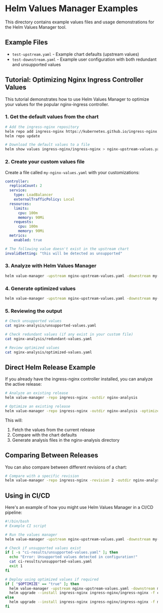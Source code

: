 # Helm Values Manager Examples

This directory contains example values files and usage demonstrations for the Helm Values Manager tool.

## Example Files

- `test-upstream.yaml` - Example chart defaults (upstream values)
- `test-downstream.yaml` - Example user configuration with both redundant and unsupported values

## Tutorial: Optimizing Nginx Ingress Controller Values

This tutorial demonstrates how to use Helm Values Manager to optimize your values for the popular nginx-ingress controller.

### 1. Get the default values from the chart

```bash
# Add the ingress-nginx repository
helm repo add ingress-nginx https://kubernetes.github.io/ingress-nginx
helm repo update

# Download the default values to a file
helm show values ingress-nginx/ingress-nginx > nginx-upstream-values.yaml
```

### 2. Create your custom values file

Create a file called `my-nginx-values.yaml` with your customizations:

```yaml
controller:
  replicaCount: 2
  service:
    type: LoadBalancer
    externalTrafficPolicy: Local
  resources:
    limits:
      cpu: 100m
      memory: 90Mi
    requests:
      cpu: 100m
      memory: 90Mi
  metrics:
    enabled: true

# The following value doesn't exist in the upstream chart
invalidSetting: "this will be detected as unsupported"
```

### 3. Analyze with Helm Values Manager

```bash
helm value-manager -upstream nginx-upstream-values.yaml -downstream my-nginx-values.yaml -outdir nginx-analysis
```

### 4. Generate optimized values

```bash
helm value-manager -upstream nginx-upstream-values.yaml -downstream my-nginx-values.yaml -outdir nginx-analysis -optimize
```

### 5. Reviewing the output

```bash
# Check unsupported values
cat nginx-analysis/unsupported-values.yaml

# Check redundant values (if any exist in your custom file)
cat nginx-analysis/redundant-values.yaml

# Review optimized values
cat nginx-analysis/optimized-values.yaml
```

## Direct Helm Release Example

If you already have the ingress-nginx controller installed, you can analyze the active release:

```bash
# Analyze an existing release
helm value-manager -repo ingress-nginx -outdir nginx-analysis

# Optimize an existing release
helm value-manager -repo ingress-nginx -outdir nginx-analysis -optimize
```

This will:
1. Fetch the values from the current release
2. Compare with the chart defaults
3. Generate analysis files in the nginx-analysis directory

## Comparing Between Releases

You can also compare between different revisions of a chart:

```bash
# Compare with a specific revision
helm value-manager -repo ingress-nginx -revision 2 -outdir nginx-analysis
```

## Using in CI/CD

Here's an example of how you might use Helm Values Manager in a CI/CD pipeline:

```bash
#!/bin/bash
# Example CI script

# Run the values manager
helm value-manager -upstream nginx-upstream-values.yaml -downstream my-nginx-values.yaml -outdir ci-results

# Check if unsupported values exist
if [ -s "ci-results/unsupported-values.yaml" ]; then
  echo "Error: Unsupported values detected in configuration!"
  cat ci-results/unsupported-values.yaml
  exit 1
fi

# Deploy using optimized values if required
if [ "$OPTIMIZE" == "true" ]; then
  helm value-manager -upstream nginx-upstream-values.yaml -downstream my-nginx-values.yaml -outdir ci-results -optimize
  helm upgrade --install ingress-nginx ingress-nginx/ingress-nginx -f ci-results/optimized-values.yaml
else
  helm upgrade --install ingress-nginx ingress-nginx/ingress-nginx -f my-nginx-values.yaml
fi
```
